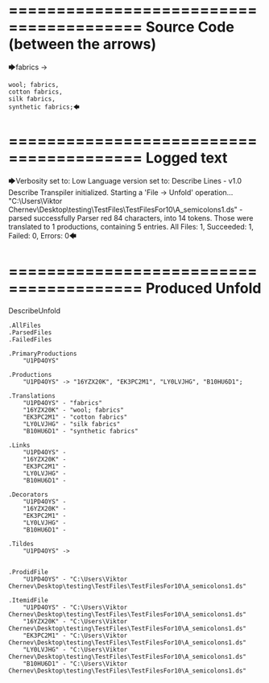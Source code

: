 ========================================
Source Code (between the arrows)
========================================

🡆fabrics ->

	wool; fabrics,
	cotton fabrics,
	silk fabrics,
	synthetic fabrics;🡄

========================================
Logged text
========================================

🡆Verbosity set to: Low
Language version set to: Describe Lines - v1.0
Describe Transpiler initialized.
Starting a 'File -> Unfold' operation...
"C:\Users\Viktor Chernev\Desktop\testing\TestFiles\TestFilesFor10\A_semicolons1.ds" - parsed successfully
Parser red 84 characters, into 14 tokens.
Those were translated to 1 productions, containing 5 entries.
All Files: 1, Succeeded: 1, Failed: 0, Errors: 0🡄

========================================
Produced Unfold
========================================

DescribeUnfold

    .AllFiles
    .ParsedFiles
    .FailedFiles

    .PrimaryProductions
        "U1PD4OYS" 

    .Productions
        "U1PD4OYS" -> "16YZX20K", "EK3PC2M1", "LY0LVJHG", "B10HU6D1";

    .Translations
        "U1PD4OYS" - "fabrics"
        "16YZX20K" - "wool; fabrics"
        "EK3PC2M1" - "cotton fabrics"
        "LY0LVJHG" - "silk fabrics"
        "B10HU6D1" - "synthetic fabrics"

    .Links
        "U1PD4OYS" - 
        "16YZX20K" - 
        "EK3PC2M1" - 
        "LY0LVJHG" - 
        "B10HU6D1" - 

    .Decorators
        "U1PD4OYS" - 
        "16YZX20K" - 
        "EK3PC2M1" - 
        "LY0LVJHG" - 
        "B10HU6D1" - 

    .Tildes
        "U1PD4OYS" -> 


    .ProdidFile
        "U1PD4OYS" - "C:\Users\Viktor Chernev\Desktop\testing\TestFiles\TestFilesFor10\A_semicolons1.ds"

    .ItemidFile
        "U1PD4OYS" - "C:\Users\Viktor Chernev\Desktop\testing\TestFiles\TestFilesFor10\A_semicolons1.ds"
        "16YZX20K" - "C:\Users\Viktor Chernev\Desktop\testing\TestFiles\TestFilesFor10\A_semicolons1.ds"
        "EK3PC2M1" - "C:\Users\Viktor Chernev\Desktop\testing\TestFiles\TestFilesFor10\A_semicolons1.ds"
        "LY0LVJHG" - "C:\Users\Viktor Chernev\Desktop\testing\TestFiles\TestFilesFor10\A_semicolons1.ds"
        "B10HU6D1" - "C:\Users\Viktor Chernev\Desktop\testing\TestFiles\TestFilesFor10\A_semicolons1.ds"


